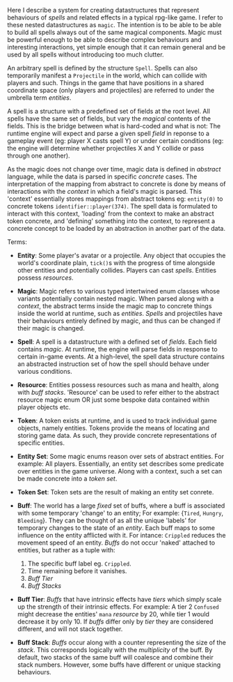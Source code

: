 Here I describe a system for creating datastructures that represent behaviours of _spells_ and related effects in a typical rpg-like game. I refer to these nested datastructures as `magic`. The intention is to be able to be able to build all spells always out of the same magical components. Magic must be powerful enough to be able to describe complex behaviours and interesting interactions, yet simple enough that it can remain general and be used by all spells without introducing too much clutter.

An arbitrary spell is defined by the structure `Spell`. Spells can also temporarily manifest a `Projectile` in the world, which can collide with players and such. Things in the game that have positions in a shared coordinate space (only players and projectiles) are referred to under the umbrella term _entities_.

A spell is a structure with a predefined set of fields at the root level. All spells have the same set of fields, but vary the _magical_ contents of the fields. This is the bridge between what is hard-coded and what is not: The runtime engine will expect and parse a given spell _field_ in reponse to a gameplay event (eg: player X casts spell Y) or under certain conditions (eg: the engine will determine whether projectiles X and Y collide or pass through one another).

As the magic does not change over time, magic data is defined in _abstract_ language, while the data is parsed in specific _concrete_ cases. The interpretation of the mapping from abstract to concrete is done by means of interactions with the _context_ in which a field's magic is parsed. This 'context' essentially stores mappings from abstract tokens eg: `entity(0)` to concrete tokens `identifier::player(374)`. The spell data is formulated to interact with this context, 'loading' from the context to make an abstract token concrete, and 'defining' something into the context, to represent a concrete concept to be loaded by an abstraction in another part of the data.

Terms:

* __Entity__:
Some player's avatar or a projectile. Any object that occupies the world's coordinate plain, `tick()`s with the progress of time alongside other entities and potentially collides. Players can cast _spells_. Entities possess _resources_.

* __Magic__:
Magic refers to various typed intertwined enum classes whose variants potentially contain nested magic. When parsed along with a _context_, the abstract terms inside the magic map to concrete things inside the world at runtime, such as _entities_. _Spells_ and projectiles have their behaviours entirely defined by magic, and thus can be changed if their magic is changed.


* __Spell__:
A spell is a datastructure with a defined set of _fields_. Each field contains _magic_. At runtime, the engine will parse fields in response to certain in-game events. At a high-level, the spell data structure contains an abstracted instruction set of how the spell should behave under various conditions.

* __Resource__:
Entities possess resources such as mana and health, along with _buff stacks_. 'Resource' can be used to refer either to the abstract resource magic enum OR just some bespoke data contained within player objects etc.

* __Token__:
A token exists at runtime, and is used to track individual game objects, namely entities. Tokens provide the means of locating and storing game data. As such, they provide concrete representations of specific entities.

* __Entity Set__:
Some magic enums reason over sets of abstract entities. For example: All players. Essentially, an entity set describes some predicate over entities in the game universe. Along with a context, such a set can be made concrete into a _token set_.

* __Token Set__:
Token sets are the result of making an entity set conrete.

* __Buff__:
The world has a large _fixed_ set of buffs, where a buff is associated with some temporary 'change' to an entity; For example: {`Tired`, `Hungry`, `Bleeding`}. They can be thought of as all the unique 'labels' for temporary changes to the state of an _entity_. Each buff maps to some influence on the entity afflicted with it. For intance: `Crippled` reduces the movement speed of an entity. _Buffs_ do not occur 'naked' attached to entities, but rather as a tuple with:
    1. The specific buff label eg. `Crippled`.
    1. Time remaining before it vanishes.
    1. _Buff Tier_
    1. _Buff Stacks_

* __Buff Tier__:
_Buffs_ that have intrinsic effects have _tiers_ which simply scale up the strength of their intrinsic effects. For example: A tier 2 `Confused` might decrease the entities' `mana` _resource_ by 20, while tier 1 would decrease it by only 10. If _buffs_ differ only by _tier_ they are considered different, and will not stack together.

* __Buff Stack__:
_Buffs_ occur along with a counter representing the size of the _stack_. This corresponds logically with the _multiplicity_ of the buff. By default, two stacks of the same buff will coalesce and combine their stack numbers. However, some buffs have different or unique stacking behaviours.

